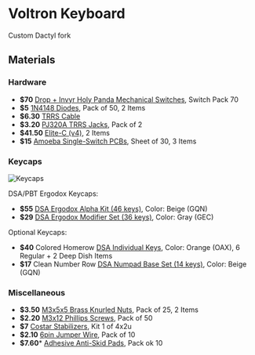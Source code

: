 # Voltron Keyboard

Custom Dactyl fork

## Materials

### Hardware
* **$70** [Drop + Invyr Holy Panda Mechanical Switches](https://drop.com/buy/massdrop-x-invyr-holy-panda-mechanical-switches), Switch Pack 70
* **$5** [1N4148 Diodes](https://mechboards.co.uk/shop/components/1n4148-diodes/), Pack of 50, 2 Items
* **$6.30** [TRRS Cable](https://mechboards.co.uk/shop/accessories/trrs-cable/)
* **$3.20** [PJ320A TRRS Jacks](https://mechboards.co.uk/shop/components/trrs-jacks/), Pack of 2
* **$41.50** [Elite-C (v4)](https://mechboards.co.uk/shop/components/elite-c/), 2 Items
* **$15** [Amoeba Single-Switch PCBs](https://keeb.io/products/amoeba-single-switch-pcbs), Sheet of 30, 3 Items

### Keycaps
![Keycaps](https://i.imgur.com/lmka9nE.jpg)

DSA/PBT Ergodox Keycaps:
* **$55** [DSA Ergodox Alpha Kit (46 keys)](https://pimpmykeyboard.com/dsa-standard-sublimated-keysets/), Color: Beige (GQN)
* **$29** [DSA Ergodox Modifier Set (36 keys)](https://pimpmykeyboard.com/dsa-pbt-abs-blank-keysets/), Color: Gray (GEC)

Optional Keycaps:
* **$40** Colored Homerow [DSA Individual Keys](https://pimpmykeyboard.com/dsa-individual-keys-sublimated/), Color: Orange (OAX), 6 Regular + 2 Deep Dish Items
* **$17** Clean Number Row [DSA Numpad Base Set (14 keys)](https://pimpmykeyboard.com/dsa-standard-sublimated-keysets/), Color: Beige (GQN)

### Miscellaneous
* **$3.50** [M3x5x5 Brass Knurled Nuts](https://www.aliexpress.com/item/33003887129.html?spm=a2g0s.9042311.0.0.680733edHM1GzQ), Pack of 25, 2 Items
* **$2.20** [M3x12 Phillips Screws](https://www.aliexpress.com/item/32975242274.html?spm=a2g0s.9042311.0.0.680733edHM1GzQ), Pack of 50
* **$7** [Costar Stabilizers](https://www.aliexpress.com/item/32950857695.html?spm=a2g0s.9042311.0.0.680733edHM1GzQ), Kit 1 of 4x2u
* **$2.10** [6pin Jumper Wire](https://www.aliexpress.com/item/32852369117.html?spm=a2g0s.9042311.0.0.680733edHM1GzQ), Pack of 10
* **$7.60*** [Adhesive Anti-Skid Pads](https://www.aliexpress.com/item/4000404433895.html?spm=a2g0s.9042311.0.0.680733edHM1GzQ), Pack ok 10
